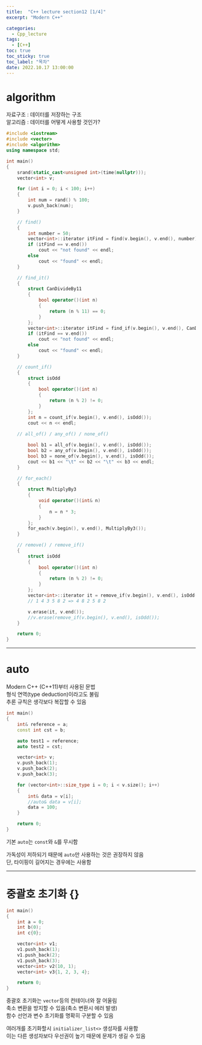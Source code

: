 ```yaml
---
title:  "C++ lecture section12 [1/4]"
excerpt: "Modern C++"

categories:
  - Cpp_lecture
tags:
  - [C++]
toc: true
toc_sticky: true
toc_label: "목차"
date: 2022.10.17 13:00:00
---
```


# algorithm

자료구조 : 데이터를 저장하는 구조    
알고리즘 : 데이터를 어떻게 사용할 것인가?    

```cpp
#include <iostream>
#include <vector>
#include <algorithm>
using namespace std;

int main()
{
	srand(static_cast<unsigned int>(time(nullptr)));
	vector<int> v;

	for (int i = 0; i < 100; i++)
	{
		int num = rand() % 100;
		v.push_back(num);
	}

	// find()
	{
		int number = 50;
		vector<int>::iterator itFind = find(v.begin(), v.end(), number);
		if (itFind == v.end())
			cout << "not found" << endl;
		else
			cout << "found" << endl;
	}

	// find_it()
	{
		struct CanDivideBy11
		{
			bool operator()(int n)
			{
				return (n % 11) == 0;
			}
		};
		vector<int>::iterator itFind = find_if(v.begin(), v.end(), CanDivideBy11());
		if (itFind == v.end())
			cout << "not found" << endl;
		else
			cout << "found" << endl;
	}

	// count_if()
	{
		struct isOdd
		{
			bool operator()(int n)
			{
				return (n % 2) != 0;
			}
		};
		int n = count_if(v.begin(), v.end(), isOdd());
		cout << n << endl;
	
	// all_of() / any_of() / none_of()

		bool b1 = all_of(v.begin(), v.end(), isOdd());
		bool b2 = any_of(v.begin(), v.end(), isOdd());
		bool b3 = none_of(v.begin(), v.end(), isOdd());
		cout << b1 << "\t" << b2 << "\t" << b3 << endl;
	}

	// for_each()
	{
		struct MultiplyBy3
		{
			void operator()(int& n)
			{
				n = n * 3;
			}
		};
		for_each(v.begin(), v.end(), MultiplyBy3());
	}

	// remove() / remove_if()
	{
		struct isOdd
		{
			bool operator()(int n)
			{
				return (n % 2) != 0;
			}
		};
		vector<int>::iterator it = remove_if(v.begin(), v.end(), isOdd());
		// 1 4 3 5 8 2 => 4 8 2 5 8 2

		v.erase(it, v.end());
		//v.erase(remove_if(v.begin(), v.end(), isOdd());
	}

	return 0;
}
```

***

# auto

Modern C++ (C++11)부터 사용된 문법    
형식 연역(type deduction)이라고도 불림    
추론 규칙은 생각보다 복잡할 수 있음    

```cpp
int main()
{
	int& reference = a;
	const int cst = b;

	auto test1 = reference;
	auto test2 = cst;

	vector<int> v;
	v.push_back(1);
	v.push_back(2);
	v.push_back(3);

	for (vector<int>::size_type i = 0; i < v.size(); i++)
	{
		int& data = v[i];
		//auto& data = v[i];
		data = 100;
	}

	return 0;
}
```

기본 `auto`는 `const`와 `&`를 무시함    

가독성이 저하되기 때문에 `auto`만 사용하는 것은 권장하지 않음    
단, 타이핑이 길어지는 경우에는 사용함    

***

# 중괄호 초기화 {}

```cpp
int main()
{
	int a = 0;
	int b(0);
	int c{0};

	vector<int> v1;
	v1.push_back(1);
	v1.push_back(2);
	v1.push_back(3);
	vector<int> v2(10, 1);
	vector<int> v3{1, 2, 3, 4};

	return 0;
}
```

중괄호 초기화는 `vector`등의 컨테이너와 잘 어울림    
축소 변환을 방지할 수 있음(축소 변환시 에러 발생)    
함수 선언과 변수 초기화를 명확히 구분할 수 있음    

여러개를 초기화할시 `initializer_list<>` 생성자를 사용함    
이는 다른 생성자보다 우선권이 높기 때문에 문제가 생길 수 있음    

